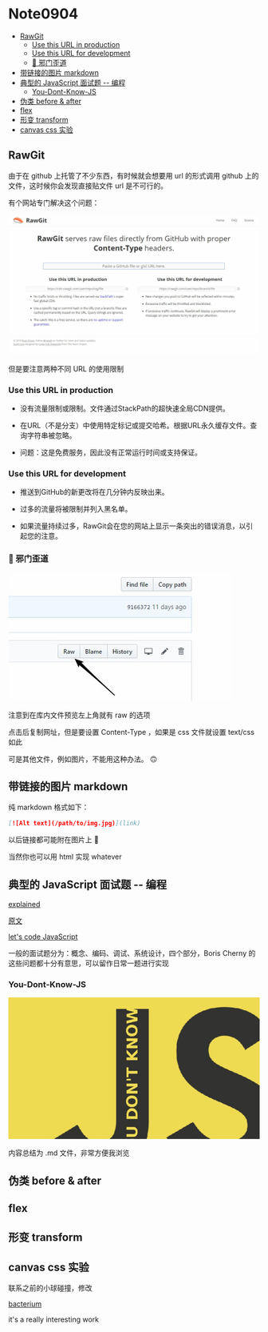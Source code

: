 # Note0904




<!-- MarkdownTOC -->

- [RawGit](#rawgit)
    - [Use this URL in production](#use-this-url-in-production)
    - [Use this URL for development](#use-this-url-for-development)
    - [:clown_face: 邪门歪道](#clown_face-邪门歪道)
- [带链接的图片 markdown](#带链接的图片-markdown)
- [典型的 JavaScript 面试题 -- 编程](#典型的-javascript-面试题----编程)
    - [You-Dont-Know-JS](#you-dont-know-js)
- [伪类 before & after](#伪类-before--after)
- [flex](#flex)
- [形变 transform](#形变-transform)
- [canvas css 实验](#canvas-css-实验)

<!-- /MarkdownTOC -->



## RawGit

由于在 github 上托管了不少东西，有时候就会想要用 url 的形式调用 github 上的文件，这时候你会发现直接贴文件 url 是不可行的。

有个网站专门解决这个问题：


[![](./image/RawGit.jpg)](https://rawgit.com/)


但是要注意两种不同 URL 的使用限制

### Use this URL in production

- 没有流量限制或限制。文件通过StackPath的超快速全局CDN提供。

- 在URL（不是分支）中使用特定标记或提交哈希。根据URL永久缓存文件。查询字符串被忽略。

- 问题：这是免费服务，因此没有正常运行时间或支持保证。


### Use this URL for development

- 推送到GitHub的新更改将在几分钟内反映出来。

- 过多的流量将被限制并列入黑名单。

- 如果流量持续过多，RawGit会在您的网站上显示一条突出的错误消息，以引起您的注意。


### :clown_face: 邪门歪道

![raw_github](./image/raw_github.jpg)

注意到在库内文件预览左上角就有 raw 的选项

点击后复制网址，但是要设置 Content-Type ，如果是 css 文件就设置 text/css 如此

可是其他文件，例如图片，不能用这种办法。 :upside_down_face:





## 带链接的图片 markdown

纯 markdown 格式如下：

```markdown
[![Alt text](/path/to/img.jpg)](link)
```

以后链接都可能附在图片上 :thinking:

当然你也可以用 html 实现 whatever



## 典型的 JavaScript 面试题 -- 编程

[explained](https://www.maxpou.fr/js-exercises-explained/)

[原文](https://performancejs.com/post/hde6d32/The-Best-Frontend-JavaScript-Interview-Questions-%28written-by-a-Frontend-Engineer%29)

[let's code JavaScript](http://www.letscodejavascript.com/)

一般的面试题分为：概念、编码、调试、系统设计，四个部分，Boris Cherny 的这些问题都十分有意思，可以留作日常一题进行实现

### You-Dont-Know-JS

[![you_dont_know_js](./image/you_dont_know_js.jpg)](https://github.com/getify/You-Dont-Know-JS)

内容总结为 .md 文件，非常方便我浏览


## 伪类 before & after



## flex

## 形变 transform

## canvas css 实验

联系之前的小球碰撞，修改

[bacterium](https://lab.hakim.se/bacterium/01/)

it's a really interesting work 